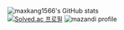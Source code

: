 ![maxkang1566's GitHub stats](https://github-readme-stats.vercel.app/api?username=maxkang1566&show_icons=true&theme=tokyonight)  
[![Solved.ac 프로필](http://mazassumnida.wtf/api/v2/generate_badge?boj=maxkang1566)](https://solved.ac/profile/maxkang1566)
![mazandi profile](http://mazandi.herokuapp.com/api?handle=maxkang1566&theme=dark)
